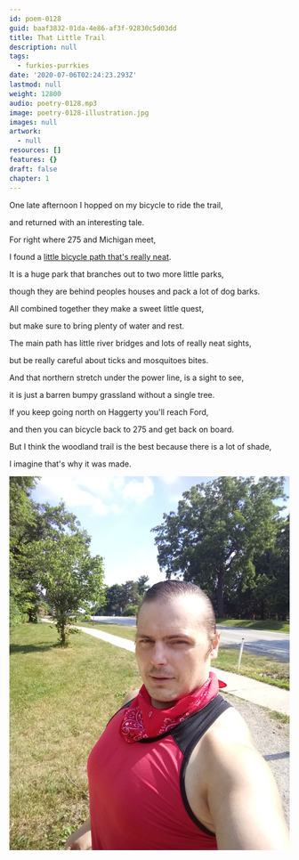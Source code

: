 ```yaml
---
id: poem-0128
guid: baaf3832-01da-4e86-af3f-92830c5d03dd
title: That Little Trail
description: null
tags:
  - furkies-purrkies
date: '2020-07-06T02:24:23.293Z'
lastmod: null
weight: 12800
audio: poetry-0128.mp3
image: poetry-0128-illustration.jpg
images: null
artwork:
  - null
resources: []
features: {}
draft: false
chapter: 1
---
```


One late afternoon I hopped on my bicycle to ride the trail,

and returned with an interesting tale.

For right where 275 and Michigan meet,

I found a [little bicycle path that's really neat](https://goo.gl/maps/En5tWm4Z93mmwtZ28).

It is a huge park that branches out to two more little parks,

though they are behind peoples houses and pack a lot of dog barks.

All combined together they make a sweet little quest,

but make sure to bring plenty of water and rest.

The main path has little river bridges and lots of really neat sights,

but be really careful about ticks and mosquitoes bites.

And that northern stretch under the power line, is a sight to see,

it is just a barren bumpy grassland without a single tree.

If you keep going north on Haggerty you'll reach Ford,

and then you can bicycle back to 275 and get back on board.

But I think the woodland trail is the best because there is a lot of shade,

I imagine that's why it was made.

![Adventurer](files/poetry-0128-end.jpg)
